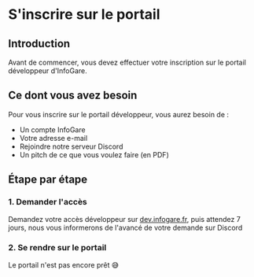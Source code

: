 # S'inscrire sur le portail

## Introduction

Avant de commencer, vous devez effectuer votre inscription sur le portail développeur d'InfoGare.

## Ce dont vous avez besoin

Pour vous inscrire sur le portail développeur, vous aurez besoin de : 

  * Un compte InfoGare
  * Votre adresse e-mail
  * Rejoindre notre serveur Discord
  * Un pitch de ce que vous voulez faire (en PDF)

## Étape par étape

### 1. Demander l'accès

Demandez votre accès développeur sur [dev.infogare.fr](https://dev.infogare.fr), puis attendez 7 jours, nous vous informerons de l'avancé de votre demande sur Discord

### 2. Se rendre sur le portail

Le portail n'est pas encore prêt :sweat_smile: